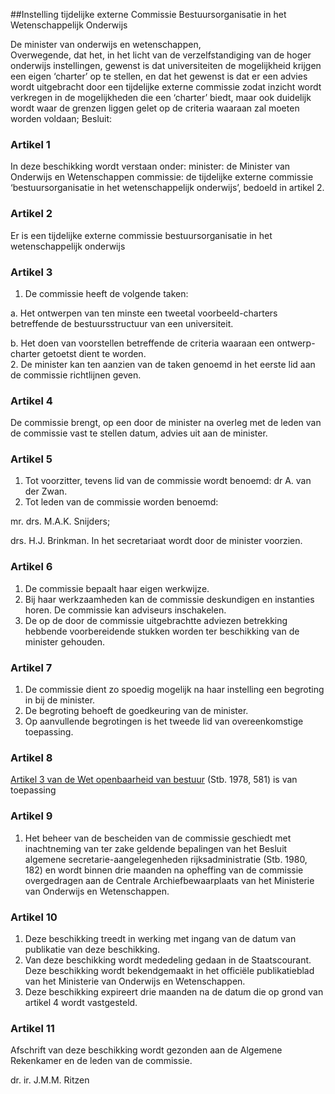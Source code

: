 <meta http-equiv='Content-Type' content='text/html; charset=utf-8' />

##Instelling tijdelijke externe Commissie Bestuursorganisatie in het Wetenschappelijk Onderwijs

De minister van onderwijs en wetenschappen,  
Overwegende, dat het, in het licht van de verzelfstandiging van de hoger onderwijs instellingen, gewenst is dat universiteiten de mogelijkheid krijgen een eigen ‘charter’ op te stellen, en dat het gewenst is dat er een advies wordt uitgebracht door een tijdelijke externe commissie zodat inzicht wordt verkregen in de mogelijkheden die een ‘charter’ biedt, maar ook duidelijk wordt waar de grenzen liggen gelet op de criteria waaraan zal moeten worden voldaan;
Besluit:    

### Artikel  1  

In deze beschikking wordt verstaan onder:   minister:  de Minister van Onderwijs en Wetenschappen    commissie:  de tijdelijke externe commissie ‘bestuursorganisatie in het wetenschappelijk onderwijs’, bedoeld in artikel 2.     

### Artikel  2  

Er is een tijdelijke externe commissie bestuursorganisatie in het wetenschappelijk onderwijs  

### Artikel  3  

1.  De commissie heeft de volgende taken: 

a. Het ontwerpen van ten minste een tweetal voorbeeld-charters betreffende de bestuursstructuur van een universiteit.  

b. Het doen van voorstellen betreffende de criteria waaraan een ontwerp-charter getoetst dient te worden.     
2.  De minister kan ten aanzien van de taken genoemd in het eerste lid aan de commissie richtlijnen geven.   

### Artikel  4  

De commissie brengt, op een door de minister na overleg met de leden van de commissie vast te stellen datum, advies uit aan de minister.  

### Artikel  5  

1.  Tot voorzitter, tevens lid van de commissie wordt benoemd: dr A. van der Zwan.   
2.  Tot leden van de commissie worden benoemd: 

mr. drs. M.A.K. Snijders;  

drs. H.J. Brinkman.   In het secretariaat wordt door de minister voorzien.   

### Artikel  6  

1.  De commissie bepaalt haar eigen werkwijze.   
2.  Bij haar werkzaamheden kan de commissie deskundigen en instanties horen. De commissie kan adviseurs inschakelen.   
3.  De op de door de commissie uitgebrachtte adviezen betrekking hebbende voorbereidende stukken worden ter beschikking van de minister gehouden.   

### Artikel  7  

1.  De commissie dient zo spoedig mogelijk na haar instelling een begroting in bij de minister.   
2.  De begroting behoeft de goedkeuring van de minister.   
3.  Op aanvullende begrotingen is het tweede lid van overeenkomstige toepassing.   

### Artikel  8  

[Artikel 3 van de Wet openbaarheid van bestuur](../../../../../../../../../../wet/wet/openbaarheid/van/bestuur/BWBR0005252/README.md) (Stb. 1978, 581) is van toepassing  

### Artikel  9  

1.  Het beheer van de bescheiden van de commissie geschiedt met inachtneming van ter zake geldende bepalingen van het Besluit algemene secretarie-aangelegenheden rijksadministratie (Stb. 1980, 182) en wordt binnen drie maanden na opheffing van de commissie overgedragen aan de Centrale Archiefbewaarplaats van het Ministerie van Onderwijs en Wetenschappen.   

### Artikel  10  

1.  Deze beschikking treedt in werking met ingang van de datum van publikatie van deze beschikking.   
2.  Van deze beschikking wordt mededeling gedaan in de Staatscourant. Deze beschikking wordt bekendgemaakt in het officiële publikatieblad van het Ministerie van Onderwijs en Wetenschappen.   
3.  Deze beschikking expireert drie maanden na de datum die op grond van artikel 4 wordt vastgesteld.   

### Artikel  11  

Afschrift van deze beschikking wordt gezonden aan de Algemene Rekenkamer en de leden van de commissie.  

dr. ir. J.M.M. Ritzen      

